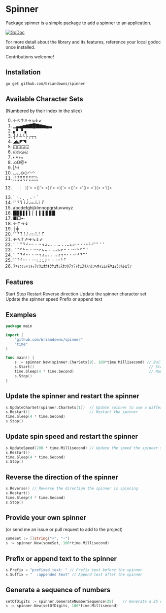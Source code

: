 # Spinner

Package spinner is a simple package to add a spinner to an application.

[![GoDoc](https://godoc.org/github.com/briandowns/spinner?status.svg)](https://godoc.org/github.com/briandowns/spinner)

For more detail about the library and its features, reference your local godoc once installed.

Contributions welcome!

## Installation

```bash
go get github.com/briandowns/spinner
```

## Available Character Sets
(Numbered by their index in the slice)

0. ←↖↑↗→↘↓↙
1. ▁▃▄▅▆▇█▇▆▅▄▃
2. ▖▘▝▗
3. ┤┘┴└├┌┬┐
4. ◢◣◤◥
5. ◰◳◲◱
6. ◴◷◶◵
7. ◐◓◑◒
8. .oO@*
9. |/-\
10. ◡◡⊙⊙◠◠
11. ⣾⣽⣻⢿⡿⣟⣯⣷
12. >))'> >))'>  >))'>   >))'>    >))'>   <'((<  <'((< <'((<
13. ⠁⠂⠄⡀⢀⠠⠐⠈
14. ⠋⠙⠹⠸⠼⠴⠦⠧⠇⠏
15. abcdefghijklmnopqrstuvwxyz
16. ▉▊▋▌▍▎▏▎▍▌▋▊▉
17. ■□▪▫
18. ←↑→↓
19. ╫╪
20. ⠋⠙⠹⠸⠼⠴⠦⠧⠇⠏
21. ⇐⇖⇑⇗⇒⇘⇓⇙
22. ⠁⠁⠉⠙⠚⠒⠂⠂⠒⠲⠴⠤⠄⠄⠤⠠⠠⠤⠦⠖⠒⠐⠐⠒⠓⠋⠉⠈⠈
23. ⠈⠉⠋⠓⠒⠐⠐⠒⠖⠦⠤⠠⠠⠤⠦⠖⠒⠐⠐⠒⠓⠋⠉⠈
24. ⠁⠉⠙⠚⠒⠂⠂⠒⠲⠴⠤⠄⠄⠤⠴⠲⠒⠂⠂⠒⠚⠙⠉⠁
25. ⠋⠙⠚⠒⠂⠂⠒⠲⠴⠦⠖⠒⠐⠐⠒⠓⠋
26. ｦｧｨｩｪｫｬｭｮｯｱｲｳｴｵｶｷｸｹｺｻｼｽｾｿﾀﾁﾂﾃﾄﾅﾆﾇﾈﾉﾊﾋﾌﾍﾎﾏﾐﾑﾒﾓﾔﾕﾖﾗﾘﾙﾚﾛﾜﾝ

## Features

Start
Stop
Restart
Reverse direction
Update the spinner character set
Update the spinner speed
Prefix or append text

## Examples

```Go
package main

import (
	"github.com/briandowns/spinner"
	"time"
)

func main() {
	s := spinner.New(spinner.CharSets[9], 100*time.Millisecond) // Build our new spinner
	s.Start()                                                    // Start the spinner
	time.Sleep(4 * time.Second)                                  // Run for some time to simulate work
	s.Stop()
}
```

## Update the spinner and restart the spinner

```Go
s.UpdateCharSet(spinner.CharSets[1])  // Update spinner to use a different character set
s.Restart()                           // Restart the spinner
time.Sleep(4 * time.Second)
s.Stop()
```

## Update spin speed and restart the spinner

```Go
s.UpdateSpeed(200 * time.Millisecond) // Update the speed the spinner spins at
s.Restart()
time.Sleep(4 * time.Second)
s.Stop()
```

## Reverse the direction of the spinner

```Go
s.Reverse() // Reverse the direction the spinner is spinning
s.Restart()
time.Sleep(4 * time.Second)
s.Stop()
```

## Provide your own spinner

(or send me an issue or pull request to add to the project)

```Go
someSet := []string{"+", "-"}
s := spinner.New(someSet, 100*time.Millisecond)
```

## Prefix or append text to the spinner

```Go
s.Prefix = "prefixed text: " // Prefix text before the spinner
s.Suffix = "  :appended text" // Append text after the spinner
```

## Generate a sequence of numbers

```Go
setOfDigits := spinner.GenerateNumberSequence(25)    // Generate a 25 digit string of numbers
s := spinner.New(setOfDigits, 100*time.Millisecond)
```

